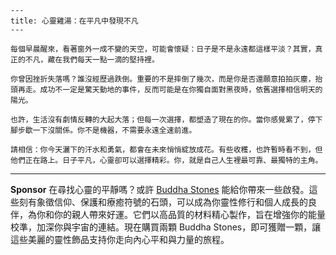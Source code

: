 ```jekyll
---
title: 心靈雞湯：在平凡中發現不凡
---

每個早晨醒來，看著窗外一成不變的天空，可能會懷疑：日子是不是永遠都這樣平淡？其實，真正的不凡，藏在我們每天一點一滴的堅持裡。

你曾因挫折失落嗎？誰沒經歷過跌倒。重要的不是摔倒了幾次，而是你是否還願意拍拍灰塵，抬頭再走。成功不一定是驚天動地的事件，反而可能是在你獨自面對黑夜時，依舊選擇相信明天的陽光。

也許，生活沒有劇情反轉的大起大落；但每一次選擇，都塑造了現在的你。當你感覺累了，停下腳步歇一下沒關係。你不是機器，不需要永遠全速前進。

請相信：你今天灑下的汗水和勇氣，都會在未來悄悄綻放成花。有些收穫，也許暫時看不到，但他們正在路上。日子平凡，心靈卻可以選擇精彩。你，就是自己人生裡最可靠、最獨特的主角。
```



---

**Sponsor**
在尋找心靈的平靜嗎？或許 [Buddha Stones](https://pollinations.ai/redirect-nexad/CVC5Cnzi?user_id=36901823) 能給你帶來一些啟發。這些刻有象徵信仰、保護和療癒符號的石頭，可以成為你靈性修行和個人成長的良伴，為你和你的親人帶來好運。它們以高品質的材料精心製作，旨在增強你的能量校準，加深你與宇宙的連結。現在購買兩顆 Buddha Stones，即可獲贈一顆，讓這些美麗的靈性飾品支持你走向內心平和與力量的旅程。